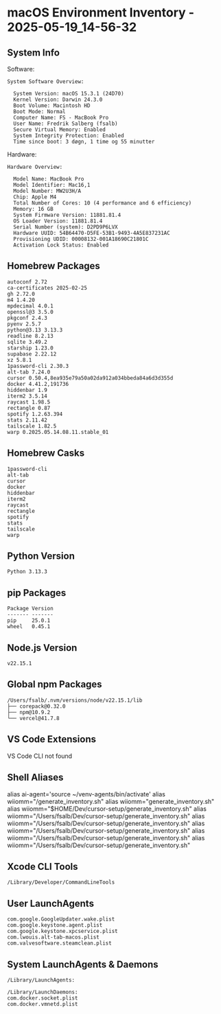 # macOS Environment Inventory - 2025-05-19_14-56-32

## System Info
Software:

    System Software Overview:

      System Version: macOS 15.3.1 (24D70)
      Kernel Version: Darwin 24.3.0
      Boot Volume: Macintosh HD
      Boot Mode: Normal
      Computer Name: FS - MacBook Pro
      User Name: Fredrik Salberg (fsalb)
      Secure Virtual Memory: Enabled
      System Integrity Protection: Enabled
      Time since boot: 3 døgn, 1 time og 55 minutter

Hardware:

    Hardware Overview:

      Model Name: MacBook Pro
      Model Identifier: Mac16,1
      Model Number: MW2U3H/A
      Chip: Apple M4
      Total Number of Cores: 10 (4 performance and 6 efficiency)
      Memory: 16 GB
      System Firmware Version: 11881.81.4
      OS Loader Version: 11881.81.4
      Serial Number (system): D2PD9P6LVX
      Hardware UUID: 54B64470-D5FE-53B1-9493-4A5E837231AC
      Provisioning UDID: 00008132-001A18690C21801C
      Activation Lock Status: Enabled

## Homebrew Packages
```
autoconf 2.72
ca-certificates 2025-02-25
gh 2.72.0
m4 1.4.20
mpdecimal 4.0.1
openssl@3 3.5.0
pkgconf 2.4.3
pyenv 2.5.7
python@3.13 3.13.3
readline 8.2.13
sqlite 3.49.2
starship 1.23.0
supabase 2.22.12
xz 5.8.1
1password-cli 2.30.3
alt-tab 7.24.0
cursor 0.50.4,8ea935e79a50a02da912a034bbeda84a6d3d355d
docker 4.41.2,191736
hiddenbar 1.9
iterm2 3.5.14
raycast 1.98.5
rectangle 0.87
spotify 1.2.63.394
stats 2.11.42
tailscale 1.82.5
warp 0.2025.05.14.08.11.stable_01
```
## Homebrew Casks
```
1password-cli
alt-tab
cursor
docker
hiddenbar
iterm2
raycast
rectangle
spotify
stats
tailscale
warp
```
## Python Version
```
Python 3.13.3
```
## pip Packages
```
Package Version
------- -------
pip     25.0.1
wheel   0.45.1
```
## Node.js Version
```
v22.15.1
```
## Global npm Packages
```
/Users/fsalb/.nvm/versions/node/v22.15.1/lib
├── corepack@0.32.0
├── npm@10.9.2
└── vercel@41.7.8

```
## VS Code Extensions
VS Code CLI not found
## Shell Aliases
alias ai-agent='source ~/venv-agents/bin/activate'
alias wiiomm="/generate_inventory.sh"
alias wiiomm="generate_inventory.sh"
alias wiiomm="$HOME/Dev/cursor-setup/generate_inventory.sh"
alias wiiomm="/Users/fsalb/Dev/cursor-setup/generate_inventory.sh"
alias wiiomm="/Users/fsalb/Dev/cursor-setup/generate_inventory.sh"
alias wiiomm="/Users/fsalb/Dev/cursor-setup/generate_inventory.sh"
alias wiiomm="/Users/fsalb/Dev/cursor-setup/generate_inventory.sh"
alias wiiomm="/Users/fsalb/Dev/cursor-setup/generate_inventory.sh"
## Xcode CLI Tools
```
/Library/Developer/CommandLineTools
```
## User LaunchAgents
```
com.google.GoogleUpdater.wake.plist
com.google.keystone.agent.plist
com.google.keystone.xpcservice.plist
com.lwouis.alt-tab-macos.plist
com.valvesoftware.steamclean.plist
```
## System LaunchAgents & Daemons
```
/Library/LaunchAgents:

/Library/LaunchDaemons:
com.docker.socket.plist
com.docker.vmnetd.plist
```
